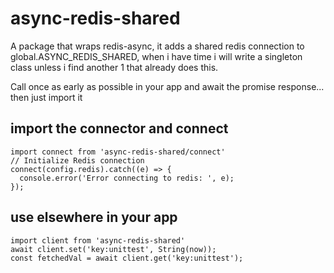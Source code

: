 # async-redis-shared

A package that wraps redis-async, it adds a shared redis connection to global.ASYNC_REDIS_SHARED, when i have time i will write a singleton class unless i find another 1 that already does this.

Call once as early as possible in your app and await the promise response... then just import it

## import the connector and connect
```
import connect from 'async-redis-shared/connect'
// Initialize Redis connection
connect(config.redis).catch((e) => {
  console.error('Error connecting to redis: ', e);
});
```

## use elsewhere in your app
```
import client from 'async-redis-shared'
await client.set('key:unittest', String(now));
const fetchedVal = await client.get('key:unittest');
```
